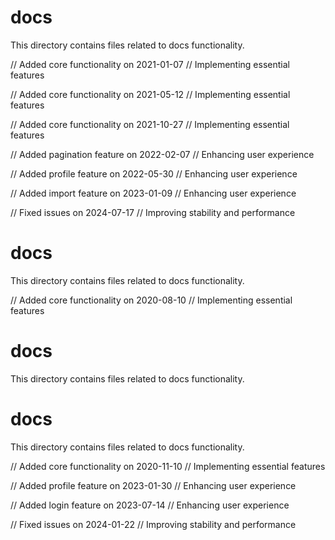 # docs

This directory contains files related to docs functionality.

// Added core functionality on 2021-01-07
// Implementing essential features

// Added core functionality on 2021-05-12
// Implementing essential features

// Added core functionality on 2021-10-27
// Implementing essential features

// Added pagination feature on 2022-02-07
// Enhancing user experience

// Added profile feature on 2022-05-30
// Enhancing user experience

// Added import feature on 2023-01-09
// Enhancing user experience

// Fixed issues on 2024-07-17
// Improving stability and performance
# docs

This directory contains files related to docs functionality.

// Added core functionality on 2020-08-10
// Implementing essential features
# docs

This directory contains files related to docs functionality.
# docs

This directory contains files related to docs functionality.

// Added core functionality on 2020-11-10
// Implementing essential features

// Added profile feature on 2023-01-30
// Enhancing user experience

// Added login feature on 2023-07-14
// Enhancing user experience

// Fixed issues on 2024-01-22
// Improving stability and performance
